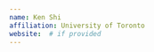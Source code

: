 ```yaml
---
name: Ken Shi
affiliation: University of Toronto
website:  # if provided
---
```

<!-- Bio down here -->